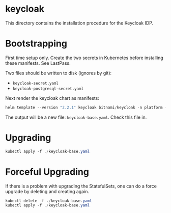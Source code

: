 # keycloak

This directory contains the installation procedure for the Keycloak IDP. 

# Bootstrapping 

First time setup only. Create the two secrets in Kubernetes before installing these manifests. See LastPass.

Two files should be written to disk (ignores by git):

- `keycloak-secret.yaml`
- `keycloak-postgresql-secret.yaml`

Next render the keycloak chart as manifests:

```powershell
helm template --version "2.2.1" keycloak bitnami/keycloak -n platform -f ./values.yaml > keycloak-base.yaml

```

The output will be a new file: `keycloak-base.yaml`. Check this file in.

# Upgrading

```powershell
kubectl apply -f ./keycloak-base.yaml
```

# Forceful Upgrading

If there is a problem with upgrading the StatefulSets, one can do a force upgrade by deleting and creating again.

```powershell
kubectl delete -f ./keycloak-base.yaml
kubectl apply -f ./keycloak-base.yaml
```

